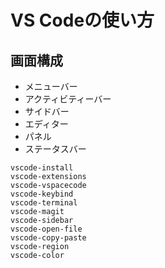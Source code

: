 # VS Codeの使い方

## 画面構成

- メニューバー
- アクティビティーバー
- サイドバー
- エディター
- パネル
- ステータスバー

```{toctree}
vscode-install
vscode-extensions
vscode-vspacecode
vscode-keybind
vscode-terminal
vscode-magit
vscode-sidebar
vscode-open-file
vscode-copy-paste
vscode-region
vscode-color
```
